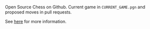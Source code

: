 Open Source Chess on Github. Current game in `CURRENT_GAME.pgn` and proposed
moves in pull requests.

See [here](https://jrmhaig.github.io/Open_Source_Chess) for more information.
